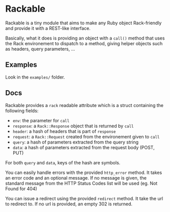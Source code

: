# Rackable

Rackable is a tiny module that aims to make any Ruby object Rack-friendly and
provide it with a REST-like interface.

Basically, what it does is providing an object with a `call()` method that
uses the Rack environement to dispatch to a method, giving helper objects such
as headers, query parameters, ...

## Examples

Look in the `examples/` folder.

## Docs

Rackable provides a `rack` readable attribute which is a struct containing the
following fields:

* `env`: the parameter for `call`
* `response`: a `Rack::Response` object that is returned by `call`
* `header`: a hash of headers that is part of `response`
* `request`: a `Rack::Request` created from the environement given to `call`
* `query`: a hash of parameters extracted from the query string
* `data`: a hash of parameters extracted from the request body (POST, PUT)

For both `query` and `data`, keys of the hash are symbols.

You can easily handle errors with the provided `http_error` method. It takes an
error code and an optional message. If no message is given, the standard message
from the HTTP Status Codes list will be used (eg. Not Found for 404)

You can issue a redirect using the provided `redirect` method. It take the url 
to redirect to. If no url is provided, an empty 302 is returned.
